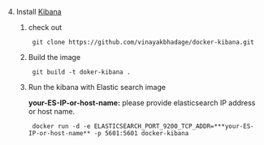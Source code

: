 4. Install [Kibana](https://www.elastic.co/products/kibana)
	1. check out 
	
			git clone https://github.com/vinayakbhadage/docker-kibana.git

	2. Build the image

			git build -t doker-kibana .

	3. Run the kibana with Elastic search image

        **your-ES-IP-or-host-name:** please provide elasticsearch IP address or host name. 

		    docker run -d -e ELASTICSEARCH_PORT_9200_TCP_ADDR=***your-ES-IP-or-host-name** -p 5601:5601 docker-kibana